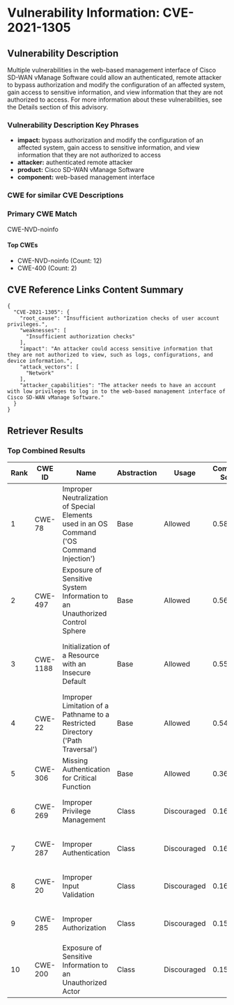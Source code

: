 # Vulnerability Information: CVE-2021-1305

## Vulnerability Description
Multiple vulnerabilities in the web-based management interface of Cisco SD-WAN vManage Software could allow an authenticated, remote attacker to bypass authorization and modify the configuration of an affected system, gain access to sensitive information, and view information that they are not authorized to access. For more information about these vulnerabilities, see the Details section of this advisory.

### Vulnerability Description Key Phrases
- **impact:** bypass authorization and modify the configuration of an affected system, gain access to sensitive information, and view information that they are not authorized to access
- **attacker:** authenticated remote attacker
- **product:** Cisco SD-WAN vManage Software
- **component:** web-based management interface

### CWE for similar CVE Descriptions
### Primary CWE Match
CWE-NVD-noinfo

#### Top CWEs
- CWE-NVD-noinfo (Count: 12)
- CWE-400 (Count: 2)

## CVE Reference Links Content Summary
```
{
  "CVE-2021-1305": {
    "root_cause": "Insufficient authorization checks of user account privileges.",
    "weaknesses": [
      "Insufficient authorization checks"
    ],
    "impact": "An attacker could access sensitive information that they are not authorized to view, such as logs, configurations, and device information.",
    "attack_vectors": [
      "Network"
    ],
    "attacker_capabilities": "The attacker needs to have an account with low privileges to log in to the web-based management interface of Cisco SD-WAN vManage Software."
  }
}
```

## Retriever Results

### Top Combined Results

| Rank | CWE ID | Name | Abstraction | Usage | Combined Score | Retrievers | Individual Scores |
|------|--------|------|-------------|-------|---------------|------------|-------------------|
| 1 | CWE-78 | Improper Neutralization of Special Elements used in an OS Command ('OS Command Injection') | Base | Allowed | 0.5842 | dense, sparse, graph | dense: 0.632, sparse: 0.090, graph: 0.606 |
| 2 | CWE-497 | Exposure of Sensitive System Information to an Unauthorized Control Sphere | Base | Allowed | 0.5667 | dense, sparse, graph | dense: 0.631, sparse: 0.096, graph: 0.548 |
| 3 | CWE-1188 | Initialization of a Resource with an Insecure Default | Base | Allowed | 0.5579 | dense, sparse, graph | dense: 0.585, sparse: 0.097, graph: 0.586 |
| 4 | CWE-22 | Improper Limitation of a Pathname to a Restricted Directory ('Path Traversal') | Base | Allowed | 0.5492 | dense, sparse, graph | dense: 0.590, sparse: 0.094, graph: 0.560 |
| 5 | CWE-306 | Missing Authentication for Critical Function | Base | Allowed | 0.3649 | dense, sparse | dense: 0.620, sparse: 0.095 |
| 6 | CWE-269 | Improper Privilege Management | Class | Discouraged | 0.1690 | dense, sparse | dense: 0.650, sparse: 0.092 |
| 7 | CWE-287 | Improper Authentication | Class | Discouraged | 0.1633 | dense, sparse | dense: 0.621, sparse: 0.094 |
| 8 | CWE-20 | Improper Input Validation | Class | Discouraged | 0.1604 | dense, sparse | dense: 0.599, sparse: 0.102 |
| 9 | CWE-285 | Improper Authorization | Class | Discouraged | 0.1586 | dense, sparse | dense: 0.586, sparse: 0.107 |
| 10 | CWE-200 | Exposure of Sensitive Information to an Unauthorized Actor | Class | Discouraged | 0.1547 | dense, sparse | dense: 0.588, sparse: 0.090 |

